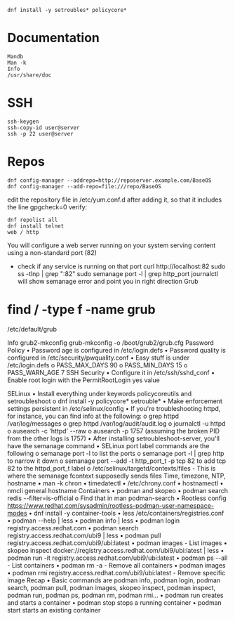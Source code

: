 `dnf install -y setroubles* policycore*`

# Documentation
```
Mandb
Man -k
Info
/usr/share/doc
```
# SSH
```
ssh-keygen
ssh-copy-id user@server
ssh -p 22 user@server
```

# Repos
```
dnf config-manager --addrepo=http://reposerver.example.com/BaseOS
dnf config-manager --add-repo=file:///repo/BaseOS
```
edit the repository file in /etc/yum.conf.d after adding it, so that it includes the line gpgcheck=0
verify:
```
dnf repolist all
dnf install telnet
web / http
```
You will configure a web server running on your system serving content using a non-standard port (82)

- check if any service is running on that port 
curl http://localhost:82 
sudo ss -tlnp | grep ":82" 
sudo semanage port -l | grep http_port
journalctl will show semanage error and point you in right direction
Grub
# find / -type f -name grub
/etc/default/grub

Info grub2-mkconfig
grub-mkconfig -o /boot/grub2/grub.cfg
Password Policy
•	Password age is configured in /etc/login.defs
•	Password quality is configured in /etc/security/pwquality.conf
•	Easy stuff is under /etc/login.defs 
o	PASS_MAX_DAYS 90
o	PASS_MIN_DAYS 15
o	PASS_WARN_AGE 7
SSH Security
•	Configure it in /etc/ssh/sshd_conf
•	Enable root login with the PermitRootLogin yes value

SELinux
•	Install everything under keywords policycoreutils and setroubleshoot 
o	dnf install -y policycore* setrouble*
•	Make enforcement settings persistent in /etc/selinux/config
•	If you're troubleshooting httpd, for instance, you can find info at the following: 
o	grep httpd /var/log/messages
o	grep httpd /var/log/audit/audit.log
o	journalctl -u httpd
o	ausearch -c 'httpd' --raw
o	ausearch -p 1757 (assuming the broken PID from the other logs is 1757)
•	After installing setroubleshoot-server, you'll have the semanage command
•	SELinux port label commands are the following 
o	semanage port -l to list the ports
o	semanage port -l | grep http to narrow it down
o	semanage port --add -t http_port_t -p tcp 82 to add tcp 82 to the httpd_port_t label
o	/etc/selinux/targetd/contexts/files - This is where the semanage fcontext supposedly sends files
Time, timezone, NTP, hostname
•	man -k chron
•	timedatectl
•	/etc/chrony.conf
•	hostnamectl
•	nmcli general hostname <hostname>
Containers
•	podman and skopeo
•	podman search redis --filter=is-official
o	Find that in man podman-search
•	Rootless config https://www.redhat.com/sysadmin/rootless-podman-user-namespace-modes
•	dnf install -y container-tools
•	less /etc/containers/registries.conf
•	podman --help | less
•	podman info | less
•	podman login registry.access.redhat.com
•	podman search registry.access.redhat.com/ubi9 | less
•	podman pull registry.access.redhat.com/ubi9/ubi:latest
•	podman images - List images
•	skopeo inspect docker://registry.access.redhat.com/ubi9/ubi:latest | less
•	podman run -it registry.access.redhat.com/ubi9/ubi:latest
•	podman ps --all - List containers
•	podman rm -a - Remove all containers
•	podman images
•	podman rmi registry.access.redhat.com/ubi9/ubi:latest - Remove specific image
Recap
•	Basic commands are podman info, podman login, podman search, podman pull, podman images, skopeo inspect, podman inspect, podman run, podman ps, podman rm, podman rmi...
•	podman run creates and starts a container
•	podman stop stops a running container
•	podman start starts an existing container

